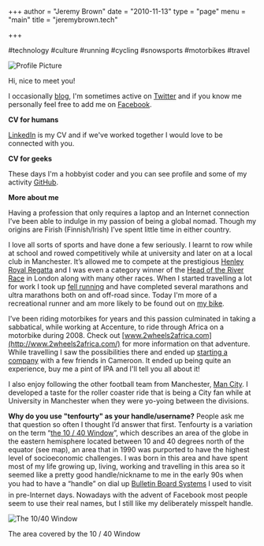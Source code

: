+++
author = "Jeremy Brown"
date = "2010-11-13"
type = "page"
menu = "main"
title = "jeremybrown.tech"

+++

#technology #culture #running #cycling #snowsports #motorbikes #travel

![Profile Picture](/ProfilePicture.jpg)

Hi, nice to meet you!

I occasionally [blog](https://world.hey.com/jeremybrown), I'm sometimes active on [Twitter](https://twitter.com/tenfourty) and if you know me personally feel free to add me on [Facebook](https://facebook.com/tenfourty).

**CV for humans**

[LinkedIn](https://www.linkedin.com/in/tenfourty) is my CV and if we've worked together I would love to be connected with you.

**CV for geeks**

These days I'm a hobbyist coder and you can see profile and some of my activity [GitHub](https://github.com/tenfourty).

**More about me**

Having a profession that only requires a laptop and an Internet connection I’ve been able to indulge in my passion of being a global nomad. Though my origins are Firish (Finnish/Irish) I’ve spent little time in either country.

I love all sorts of sports and have done a few seriously. I learnt to row while at school and rowed competitively while at university and later on at a local club in Manchester. It’s allowed me to compete at the prestigious [Henley Royal Regatta](http://www.hrr.co.uk) and I was even a category winner of the [Head of the River Race](http://en.wikipedia.org/wiki/Head_of_the_River_Race) in London along with many other races. When I started travelling a lot for work I took up [fell running](http://en.wikipedia.org/wiki/Fell_running) and have completed several marathons and ultra marathons both on and off-road since. Today I'm more of a recreational runner and am more likely to be found out on [my bike](https://world.hey.com/jeremybrown/2000-km-with-the-cannondale-slate-ad5cbe01).

I’ve been riding motorbikes for years and this passion culminated in taking a sabbatical, while working at Accenture, to ride through Africa on a motorbike during 2008. Check out [www.2wheels2africa.com](http://www.2wheels2africa.com/) for more information on that adventure. While travelling I saw the possibilities there and ended up [starting a company](http://limbelabssolutions.com/) with a few friends in Cameroon. It ended up being quite an experience, buy me a pint of IPA and I'll tell you all about it!

I also enjoy following the other football team from Manchester, [Man City](http://www.mcfc.co.uk/). I developed a taste for the roller coaster ride that is being a City fan while at University in Manchester when they were yo-yoing between the divisions.

**Why do you use "tenfourty" as your handle/username?** People ask me that question so often I thought I’d answer that first. Tenfourty is a variation on the term “[the 10 / 40 Window](http://en.wikipedia.org/wiki/10/40_Window")”, which describes an area of the globe in the eastern hemisphere located between 10 and 40 degrees north of the equator (see map), an area that in 1990 was purported to have the highest level of socioeconomic challenges. I was born in this area and have spent most of my life growing up, living, working and travelling in this area so it seemed like a pretty good handle/nickname to me in the early 90s when you had to have a “handle” on dial up [Bulletin Board Systems](http://en.wikipedia.org/wiki/Bulletin_board_system) I used to visit in pre-Internet days. Nowadays with the advent of Facebook most people seem to use their real names, but I still like my deliberately misspelt handle.

![The 10/40 Window](/uploads/40_Window_world_map.png)

The area covered by the 10 / 40 Window
